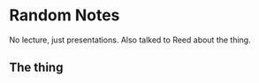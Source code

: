 # Random Notes

No lecture, just presentations. Also talked to Reed about the thing.

## The thing


